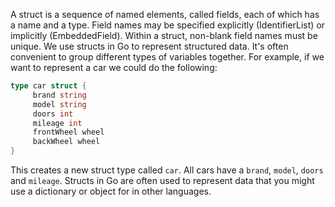 A struct is a sequence of named elements, called fields, each of which has a name and a type. Field names may be specified explicitly (IdentifierList) or implicitly (EmbeddedField). Within a struct, non-blank field names must be unique.
We use structs in Go to represent structured data. It's often convenient to group different types of variables together. For example, if we want to represent a car we could do the following:
```go
type car struct {
	 brand string
	 model string
	 doors int
	 mileage int
	 frontWheel wheel
	 backWheel wheel
}
```

This creates a new struct type called `car`. All cars have a `brand`, `model`, `doors` and `mileage`.
Structs in Go are often used to represent data that you might use a dictionary or object for in other languages.
